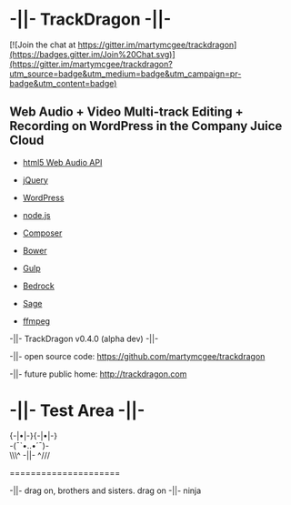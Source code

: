 -||- TrackDragon -||-
=====================

[![Join the chat at https://gitter.im/martymcgee/trackdragon](https://badges.gitter.im/Join%20Chat.svg)](https://gitter.im/martymcgee/trackdragon?utm_source=badge&utm_medium=badge&utm_campaign=pr-badge&utm_content=badge)

## Web Audio + Video Multi-track Editing + Recording on WordPress in the Company Juice Cloud

* [html5 Web Audio API](http://webaudio.github.io/web-audio-api/)
* [jQuery](http://jquery.com/)
* [WordPress](https://wordpress.org/)
* [node.js](https://nodejs.org/)
* [Composer](https://getcomposer.org/)
* [Bower](http://bower.io/)
* [Gulp](http://gulpjs.com/)
* [Bedrock](https://roots.io/bedrock/)
* [Sage](https://roots.io/sage/)

* [ffmpeg](http://ffmpeg.org/)


-||- TrackDragon v0.4.0 (alpha dev) -||-

-||- open source code: https://github.com/martymcgee/trackdragon

-||- future public home: http://trackdragon.com


-||- Test Area -||-  
=====================
   
{-|•|-}{-|•|-}   
-(¯`•..•´¯)-   
\\\\\\^ -||- ^///   
   
=====================

-||- drag on, brothers and sisters. drag on -||- ninja
